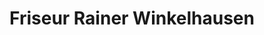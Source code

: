 ---
title: "Friseur Rainer Winkelhausen"
url: /bergisch-gladbach/friseur-rainer-winkelhausen/
shop: Friseur
---